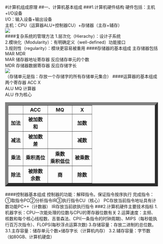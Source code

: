 #计算机组成原理 
##一、计算机基本组成
###1.计算机硬件结构
硬件包括：主机+I/O设备   
I/O：输入设备+输出设备   
主机：CPU（运算器ALU+控制器CU）+存储器（主存+辅存）    
![](http://p1.bpimg.com/567571/15dccdc1b9b9e65d.png)    
####复杂系统的管理方法
1.层次化（Hierachy）：设计子系统    
2.模块化（Modularity）：有明确定义（well-defined）功能接口  
3.规则性（regularity）：模块更容易被重用
####存储器的基本组成
主存储器包括 MAR MDR   
MAR 储存器地址寄存器  反应储存单元的个数   
MDR 存储器数据寄存器  反应存储字长   
![](http://p1.bqimg.com/567571/a9809b577d3ea4b7.png)      
（存储单元是指：存放一个存储字的所有存储单元集合） 
####运算器的基本组成
两个寄存器 ACC X   
ALU MQ 计算器   
ALU 作为核心   

<table border="10">
  <tr>
    <th> </th>
    <th>ACC</th>
	<th>MQ</th>
	<th> X </th>
  <tr>
    <th>加法 </th>
    <th>被加数<br>和</th>
	<th> </th>
	<th> 加数 </th>
  <tr>
    <th>减法 </th>
    <th>被加数<br>差</th>
	<th> </th>
	<th> 减数 </th>
  <tr>
    <th>乘法</th>
    <th>乘积高位</th>
	<th> 乘数<br>乘积低位</th>
	<th> 被乘数 </th>
  <tr>
    <th>除法</th>
    <th>被除数<br>余数</th>
	<th> 商</th>
	<th> 除数 </th>
</table>
####控制器基本组成
控制器的功能：解释指令。保证指令按序执行   
完成指令：①取指令PC②分析指令IR③执行指令CU（核心）  
PC存放当前指令地址具有计数功能PC++（计数器）    
IR存放当前欲执行指令
###2.计算机硬件主要技术指标
1.机器字长：CPU一次能处理的位数与CPU的寄存器位数有关   
2.运算速度：主频、核数和每个核心线程数、吉普森法、CPI(一条指令的时钟周期)、MIPS（每秒能执行百万次指令）、FLOPS(每秒浮点运算次数)    
3.存储容量：存放二进制的总位数。   
3.1.主存容量：储存单元个数×储存字长（计算机内存）
3.2.辅存容量：字节数（如80GB、计算机硬盘）   
